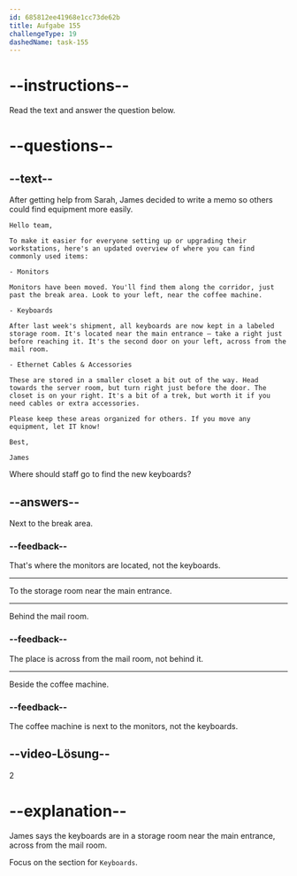 ```yaml
---
id: 685812ee41968e1cc73de62b
title: Aufgabe 155
challengeType: 19
dashedName: task-155
---
```


<!-- READING -->

# --instructions--

Read the text and answer the question below.

# --questions--

## --text--

After getting help from Sarah, James decided to write a memo so others could find equipment more easily.

`Hello team,`

`To make it easier for everyone setting up or upgrading their workstations, here's an updated overview of where you can find commonly used items:`

`- Monitors`

`Monitors have been moved. You'll find them along the corridor, just past the break area. Look to your left, near the coffee machine.`

`- Keyboards`

`After last week's shipment, all keyboards are now kept in a labeled storage room. It's located near the main entrance — take a right just before reaching it. It's the second door on your left, across from the mail room.`

`- Ethernet Cables & Accessories`

`These are stored in a smaller closet a bit out of the way. Head towards the server room, but turn right just before the door. The closet is on your right. It's a bit of a trek, but worth it if you need cables or extra accessories.`

`Please keep these areas organized for others. If you move any equipment, let IT know!`

`Best,`

`James`

Where should staff go to find the new keyboards?

## --answers--

Next to the break area.

### --feedback--

That's where the monitors are located, not the keyboards.

---

To the storage room near the main entrance.

---

Behind the mail room.

### --feedback--

The place is across from the mail room, not behind it.

---

Beside the coffee machine.

### --feedback--

The coffee machine is next to the monitors, not the keyboards.

## --video-Lösung--

2

# --explanation--

James says the keyboards are in a storage room near the main entrance, across from the mail room.

Focus on the section for `Keyboards`.
